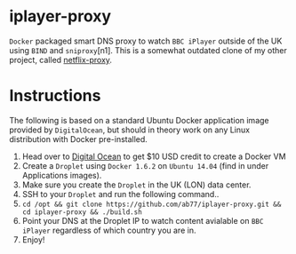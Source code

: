 # iplayer-proxy
`Docker` packaged smart DNS proxy to watch `BBC iPlayer` outside of the UK using `BIND` and `sniproxy`[n1]. This is a somewhat outdated clone of my other project, called [netflix-proxy](https://github.com/ab77/netflix-proxy).

# Instructions
The following is based on a standard Ubuntu Docker application image provided by `DigitalOcean`, but should in theory work on any Linux distribution with Docker pre-installed.

1. Head over to [Digital Ocean](https://www.digitalocean.com/?refcode=937b01397c94) to get $10 USD credit to create a Docker VM
2. Create a `Droplet` using `Docker 1.6.2` on `Ubuntu 14.04` (find in under Applications images).
3. Make sure you create the `Droplet` in the UK (LON) data center.
3. SSH to your `Droplet` and run the following command..
4. `cd /opt && git clone https://github.com/ab77/iplayer-proxy.git && cd iplayer-proxy && ./build.sh`
5. Point your DNS at the Droplet IP to watch content avialable on `BBC iPlayer` regardless of which country you are in.
6. Enjoy!
